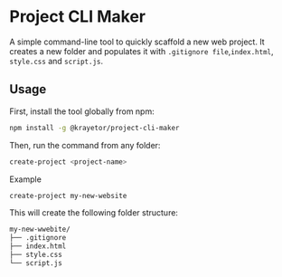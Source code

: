 # Project CLI Maker 

A simple command-line tool to quickly scaffold a new web project. It creates a new folder and populates it with `.gitignore file`,`index.html`, `style.css` and `script.js`.

## Usage

First, install the tool globally from npm:

```bash
npm install -g @krayetor/project-cli-maker
```

Then, run the command from any folder:

```bash
create-project <project-name>
```

Example

```bash
create-project my-new-website
```

This will create the following folder structure:

```bash
my-new-wwebite/
├── .gitignore
├── index.html
├── style.css
└── script.js
```